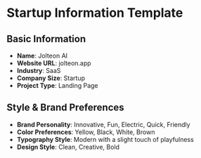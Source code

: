 # Startup Information Template

## Basic Information

- **Name**: Jolteon AI
- **Website URL**: jolteon.app
- **Industry**: SaaS
- **Company Size**: Startup
- **Project Type**: Landing Page

## Style & Brand Preferences

- **Brand Personality**: Innovative, Fun, Electric, Quick, Friendly
- **Color Preferences**: Yellow, Black, White, Brown
- **Typography Style**: Modern with a slight touch of playfulness
- **Design Style**: Clean, Creative, Bold
